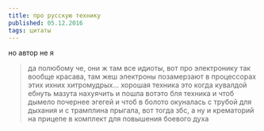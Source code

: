 ```yaml
---
title: про русскую технику
published: 05.12.2016
tags: цитаты
---
```


но автор не я

> да полюбому че, они ж там все идиоты, вот про электронику так вообще красава, там жеш электроны позамерзают в процессорах этих ихних хитромудрых… хорошая техника это когда кувалдой ебнуть мазута нахуячить и пошла вотэто бля техника и чтоб дымело почернее эгегей и чтоб в болото окуналась с трубой для дыхания и с трамплина прыгала, вот тогда збс, а ну и крематорий на прицепе в комплект для повышения боевого духа
